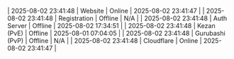 | 2025-08-02 23:41:48 | Website | Online | 2025-08-02 23:41:47 |
| 2025-08-02 23:41:48 | Registration | Offline | N/A |
| 2025-08-02 23:41:48 | Auth Server | Offline | 2025-08-02 17:34:51 |
| 2025-08-02 23:41:48 | Kezan (PvE) | Offline | 2025-08-01 07:04:05 |
| 2025-08-02 23:41:48 | Gurubashi (PvP) | Offline | N/A |
| 2025-08-02 23:41:48 | Cloudflare | Online | 2025-08-02 23:41:47 |

